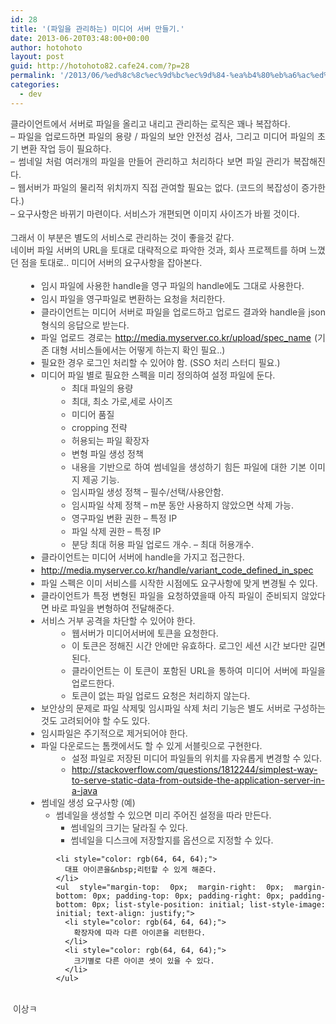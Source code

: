 ```yaml
---
id: 28
title: '(파일을 관리하는) 미디어 서버 만들기.'
date: 2013-06-20T03:48:00+00:00
author: hotohoto
layout: post
guid: http://hotohoto82.cafe24.com/?p=28
permalink: '/2013/06/%ed%8c%8c%ec%9d%bc%ec%9d%84-%ea%b4%80%eb%a6%ac%ed%95%98%eb%8a%94-%eb%af%b8%eb%94%94%ec%96%b4-%ec%84%9c%eb%b2%84-%eb%a7%8c%eb%93%a4%ea%b8%b0/'
categories:
  - dev
---
```



<p style="margin: 0px; padding: 0px; color: rgb(64, 64, 64); text-align: justify;">
  클라이언트에서 서버로 파일을 올리고 내리고 관리하는 로직은 꽤나 복잡하다.
</p>

<p style="margin: 0px; padding: 0px; color: rgb(64, 64, 64); text-align: justify;">
  &#8211; 파일을 업로드하면 파일의 용량 / 파일의 보안 안전성 검사, 그리고 미디어 파일의 초기 변환 작업 등이 필요하다.
</p>

<p style="margin: 0px; padding: 0px; color: rgb(64, 64, 64); text-align: justify;">
  <span style="line-height: 1.5;">&#8211; 썸네일 처럼 여러개의 파일을 만들어 관리하고 처리하다 보면 파일 관리가 복잡해진다.</span>
</p>

<p style="margin: 0px; padding: 0px; color: rgb(64, 64, 64); text-align: justify;">
  <span style="line-height: 1.5;">&#8211; 웹서버가 파일의 물리적 위치까지 직접 관여할 필요는 없다. (코드의 복잡성이 증가한다.)</span>
</p>

<p style="margin: 0px; padding: 0px; color: rgb(64, 64, 64); text-align: justify;">
  <span style="line-height: 1.5;">&#8211; 요구사항은 바뀌기 마련이다. 서비스가 개편되면 이미지 사이즈가 바뀔 것이다.</span>
</p>

<p style="margin: 0px; padding: 0px; color: rgb(64, 64, 64); text-align: justify;">
  &nbsp;
</p>

<p style="margin: 0px; padding: 0px; color: rgb(64, 64, 64); text-align: justify;">
  그래서 이 부분은 별도의 서비스로 관리하는 것이 좋을것 같다.
</p>

<p style="margin: 0px; padding: 0px; color: rgb(64, 64, 64); text-align: justify;">
  네이버 파일 서버의 URL을 토대로 대략적으로 파악한 것과, 회사 프로젝트를 하며 느꼈던 점을 토대로.. 미디어 서버의 요구사항을 잡아본다.
</p>

<p style="margin: 0px; padding: 0px; color: rgb(64, 64, 64); text-align: justify;">
  &nbsp;
</p>

<ul style="margin: 0px 0px 0px 3.5em; padding: 0px; list-style-position: initial; list-style-image: initial; text-align: justify;">
  <li style="color: rgb(64, 64, 64);">
    <span style="line-height: 1.5;">임시 파일에 사용한 handle을 영구 파일의 handle에도 그대로 사용한다.</span>
  </li>
  <li style="color: rgb(64, 64, 64);">
    <span style="line-height: 1.5;">임시 파일을 영구파일로 변환하는 요청을 처리한다.</span>
  </li>
  <li style="color: rgb(64, 64, 64);">
    <span style="line-height: 1.5;">클라이언트는 미디어 서버로 파일을 업로드하고 업로드 결과와 handle을 json 형식의 응답으로 받는다.</span>
  </li>
  <li style="color: rgb(64, 64, 64);">
    파일 업로드 경로는&nbsp;<a href="http://media.myserver.co.kr/upload/spec_name" target="_blank" class="con_link" style="word-wrap: break-word;">http://media.myserver.co.kr/upload/spec_name</a>&nbsp;(기존 대형 서비스들에서는 어떻게 하는지 확인 필요..)
  </li>
  <li style="color: rgb(64, 64, 64);">
    필요한 경우 로그인 처리할 수 있어야 함. (SSO 처리 스터디 필요.)
  </li>
  <li style="color: rgb(64, 64, 64);">
    <span style="line-height: 1.5;">미디어 파일 별로 필요한 스펙을 미리 정의하여 설정 파일에 둔다.</span>
  </li>
  <ul style="color: rgb(64, 64, 64); margin: 0px 0px 0px 3.5em; padding: 0px; list-style: circle;">
    <li>
      <span style="line-height: 1.5;">최대 파일의 용량</span>
    </li>
    <li>
      <span style="line-height: 1.5;">최대, 최소 가로,세로 사이즈</span>
    </li>
    <li>
      <span style="line-height: 1.5;">미디어 품질</span>
    </li>
    <li>
      <span style="line-height: 1.5;">cropping 전략</span>
    </li>
    <li>
      <span style="line-height: 1.5;">허용되는 파일 확장자</span>
    </li>
    <li>
      <span style="line-height: 1.5;">변형 파일 생성 정책</span>
    </li>
    <li>
      내용을 기반으로 하여 썸네일을 생성하기 힘든 파일에 대한 기본 이미지 제공 기능.
    </li>
    <li>
      <span style="line-height: 1.5;">임시파일 생성 정책 &#8211; 필수/선택/사용안함.</span>
    </li>
    <li>
      <span style="line-height: 1.5;">임시파일 삭제 정책 &#8211; m분 동안 사용하지 않았으면 삭제 가능.</span>
    </li>
    <li>
      <span style="line-height: 1.5;">영구파일 변환 권한 &#8211; 특정 IP</span>
    </li>
    <li>
      <span style="line-height: 1.5;">파일 삭제 권한 &#8211; 특정 IP</span>
    </li>
    <li>
      분당 최대 허용 파일 업로드 개수. &#8211; 최대 허용개수.
    </li>
  </ul>
  
  <li style="color: rgb(64, 64, 64);">
    <span style="line-height: 1.5;">클라이언트는 미디어 서버에 handle을 가지고 접근한다.</span>
  </li>
  <li style="color: rgb(64, 64, 64);">
    <span style="line-height: 1.5;"><a href="http://media.myserver.co.kr/handle/variant_code_defined_in_spec" target="_blank" class="con_link" style="word-wrap: break-word;">http://media.myserver.co.kr/handle/variant_code_defined_in_spec</a></span>
  </li>
  <li style="color: rgb(64, 64, 64);">
    파일 스펙은 이미 서비스를 시작한 시점에도 요구사항에 맞게 변경될 수 있다.
  </li>
  <li style="color: rgb(64, 64, 64);">
    클라이언트가 특정 변형된 파일을 요청하였을때 아직 파일이 준비되지 않았다면 바로 파일을 변형하여 전달해준다.
  </li>
  <li style="color: rgb(64, 64, 64);">
    서비스 거부 공격을 차단할 수 있어야 한다.
  </li>
  <ul style="color: rgb(64, 64, 64); margin: 0px 0px 0px 3.5em; padding: 0px; list-style: circle;">
    <li>
      웹서버가 미디어서버에 토큰을 요청한다.
    </li>
    <li>
      이 토큰은 정해진 시간 안에만 유효하다. 로그인 세션 시간 보다만 길면 된다.
    </li>
    <li>
      클라이언트는 이 토큰이 포함된 URL을 통하여 미디어 서버에 파일을 업로드한다.
    </li>
    <li>
      토큰이 없는 파일 업로드 요청은 처리하지 않는다.
    </li>
  </ul>
  
  <li style="color: rgb(64, 64, 64);">
    보안상의 문제로 파일 삭제및 임시파일 삭제 처리 기능은 별도 서버로 구성하는 것도 고려되어야 할 수도 있다.
  </li>
  <li style="color: rgb(64, 64, 64);">
    임시파일은 주기적으로 제거되어야 한다.
  </li>
  <li style="color: rgb(64, 64, 64);">
    파일 다운로드는 톰캣에서도 할 수 있게 서블릿으로 구현한다.
  </li>
  <ul style="color: rgb(64, 64, 64); margin: 0px 0px 0px 3.5em; padding: 0px; list-style: circle;">
    <li>
      설정 파일로 저장된 미디어 파일들의 위치를 자유롭게 변경할 수 있다.
    </li>
    <li>
      <a href="http://stackoverflow.com/questions/1812244/simplest-way-to-serve-static-data-from-outside-the-application-server-in-a-java" target="_blank" class="con_link" style="word-wrap: break-word;">http://stackoverflow.com/questions/1812244/simplest-way-to-serve-static-data-from-outside-the-application-server-in-a-java</a>
    </li>
  </ul>
  
  <li style="color: rgb(64, 64, 64);">
    썸네일 생성 요구사항 (예)
  </li>
  <ul style="margin-top: 0px; margin-right: 0px; margin-bottom: 0px; padding-top: 0px; padding-right: 0px; padding-bottom: 0px; list-style-position: initial; list-style-image: initial; text-align: justify;">
    <li style="color: rgb(64, 64, 64);">
      썸네일을 생성할 수 있으면 미리 주어진 설정을 따라 만든다.
    </li>
    <ul style="margin-top: 0px; margin-right: 0px; margin-bottom: 0px; padding-top: 0px; padding-right: 0px; padding-bottom: 0px; list-style-position: initial; list-style-image: initial; text-align: justify;">
      <li style="color: rgb(64, 64, 64);">
        썸네일의 크기는 달라질 수 있다.
      </li>
      <li style="color: rgb(64, 64, 64);">
        썸네일을 디스크에 저장할지를 옵션으로 지정할 수 있다.
      </li>
    </ul>
    
    <li style="color: rgb(64, 64, 64);">
      대표 아이콘을&nbsp;리턴할 수 있게 해준다.
    </li>
    <ul style="margin-top: 0px; margin-right: 0px; margin-bottom: 0px; padding-top: 0px; padding-right: 0px; padding-bottom: 0px; list-style-position: initial; list-style-image: initial; text-align: justify;">
      <li style="color: rgb(64, 64, 64);">
        확장자에 따라 다른 아이콘을 리턴한다.
      </li>
      <li style="color: rgb(64, 64, 64);">
        크기별로 다른 아이콘 셋이 있을 수 있다.
      </li>
    </ul>
  </ul>
</ul>

<p style="margin: 0px; padding: 0px; color: rgb(64, 64, 64); text-align: justify;">
  &nbsp;
</p>

<p style="margin: 0px; padding: 0px; color: rgb(64, 64, 64); text-align: justify;">
  &nbsp;이상ㅋ
</p>